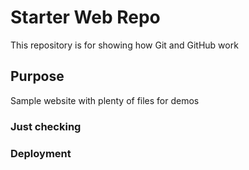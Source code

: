# Starter Web Repo

This repository is for showing how Git and GitHub work

## Purpose

Sample website with plenty of files for demos

### Just checking

### Deployment